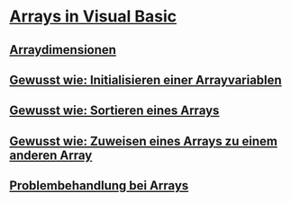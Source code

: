 # [Arrays in Visual Basic](index.md)
## [Arraydimensionen](array-dimensions.md)
## [Gewusst wie: Initialisieren einer Arrayvariablen](how-to-initialize-an-array-variable.md)
## [Gewusst wie: Sortieren eines Arrays](how-to-sort-an-array.md)
## [Gewusst wie: Zuweisen eines Arrays zu einem anderen Array](how-to-assign-one-array-to-another-array.md)
## [Problembehandlung bei Arrays](troubleshooting-arrays.md)